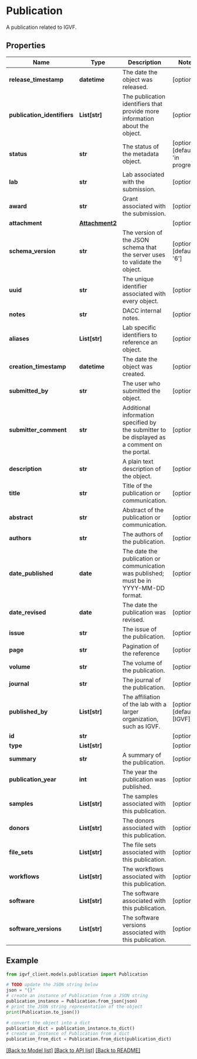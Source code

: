 # Publication

A publication related to IGVF.

## Properties

Name | Type | Description | Notes
------------ | ------------- | ------------- | -------------
**release_timestamp** | **datetime** | The date the object was released. | [optional] 
**publication_identifiers** | **List[str]** | The publication identifiers that provide more information about the object. | [optional] 
**status** | **str** | The status of the metadata object. | [optional] [default to 'in progress']
**lab** | **str** | Lab associated with the submission. | [optional] 
**award** | **str** | Grant associated with the submission. | [optional] 
**attachment** | [**Attachment2**](Attachment2.md) |  | [optional] 
**schema_version** | **str** | The version of the JSON schema that the server uses to validate the object. | [optional] [default to '6']
**uuid** | **str** | The unique identifier associated with every object. | [optional] 
**notes** | **str** | DACC internal notes. | [optional] 
**aliases** | **List[str]** | Lab specific identifiers to reference an object. | [optional] 
**creation_timestamp** | **datetime** | The date the object was created. | [optional] 
**submitted_by** | **str** | The user who submitted the object. | [optional] 
**submitter_comment** | **str** | Additional information specified by the submitter to be displayed as a comment on the portal. | [optional] 
**description** | **str** | A plain text description of the object. | [optional] 
**title** | **str** | Title of the publication or communication. | [optional] 
**abstract** | **str** | Abstract of the publication or communication. | [optional] 
**authors** | **str** | The authors of the publication. | [optional] 
**date_published** | **date** | The date the publication or communication was published; must be in YYYY-MM-DD format. | [optional] 
**date_revised** | **date** | The date the publication was revised. | [optional] 
**issue** | **str** | The issue of the publication. | [optional] 
**page** | **str** | Pagination of the reference | [optional] 
**volume** | **str** | The volume of the publication. | [optional] 
**journal** | **str** | The journal of the publication. | [optional] 
**published_by** | **List[str]** | The affiliation of the lab with a larger organization, such as IGVF. | [optional] [default to [IGVF]]
**id** | **str** |  | [optional] 
**type** | **List[str]** |  | [optional] 
**summary** | **str** | A summary of the publication. | [optional] 
**publication_year** | **int** | The year the publication was published. | [optional] 
**samples** | **List[str]** | The samples associated with this publication. | [optional] 
**donors** | **List[str]** | The donors associated with this publication. | [optional] 
**file_sets** | **List[str]** | The file sets associated with this publication. | [optional] 
**workflows** | **List[str]** | The workflows associated with this publication. | [optional] 
**software** | **List[str]** | The software associated with this publication. | [optional] 
**software_versions** | **List[str]** | The software versions associated with this publication. | [optional] 

## Example

```python
from igvf_client.models.publication import Publication

# TODO update the JSON string below
json = "{}"
# create an instance of Publication from a JSON string
publication_instance = Publication.from_json(json)
# print the JSON string representation of the object
print(Publication.to_json())

# convert the object into a dict
publication_dict = publication_instance.to_dict()
# create an instance of Publication from a dict
publication_from_dict = Publication.from_dict(publication_dict)
```
[[Back to Model list]](../README.md#documentation-for-models) [[Back to API list]](../README.md#documentation-for-api-endpoints) [[Back to README]](../README.md)


